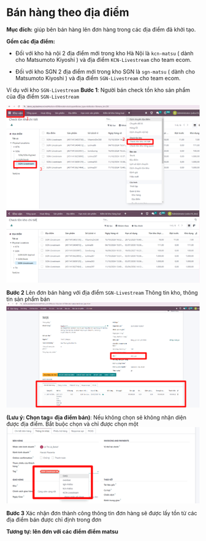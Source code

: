 # Bán hàng theo địa điểm
**Mục đích:** giúp bên bán hàng lên đơn hàng trong các địa điểm đã khởi tạo.

**Gồm các địa điểm:**  
* Đối với kho hà nội 2 địa điểm mới trong kho Hà Nội là ``kcn-matsu`` ( dành cho Matsumoto Kiyoshi ) và địa điểm ``KCN-Livestream`` cho team ecom.

* Đối với kho SGN 2 địa điểm mới trong kho SGN là ``sgn-matsu`` ( dành cho Matsumoto Kiyoshi ) và địa điểm ``SGN-Livestream`` cho team ecom.


Ví dụ với kho ``SGN-Livestream``
**Bước 1**: Người bán check tồn kho sản phẩm của địa điểm  ``SGN-Livestream``

![alt text](./banhang/ddb-2.png)
![alt text](./banhang/ddb-1.png)

**Bước 2** Lên đơn bán hàng với địa điểm ``SGN-Livestream``
Thông tin kho, thông tin sản phẩm bán
![alt text](./banhang/ddb-3.png)

**(Lưu ý: Chọn tag= địa điểm bán)**: Nếu không chọn sẽ không nhận diện được địa điểm. Bắt buộc chọn và chỉ được chọn một 
![alt text](./banhang/ddb-4.png)


**Bước 3** Xác nhận đơn thành công thông tin đơn hàng sẽ được lấy tồn từ các địa điểm bán được chỉ định trong đơn


**Tương tự: lên đơn với các điểm điểm matsu**